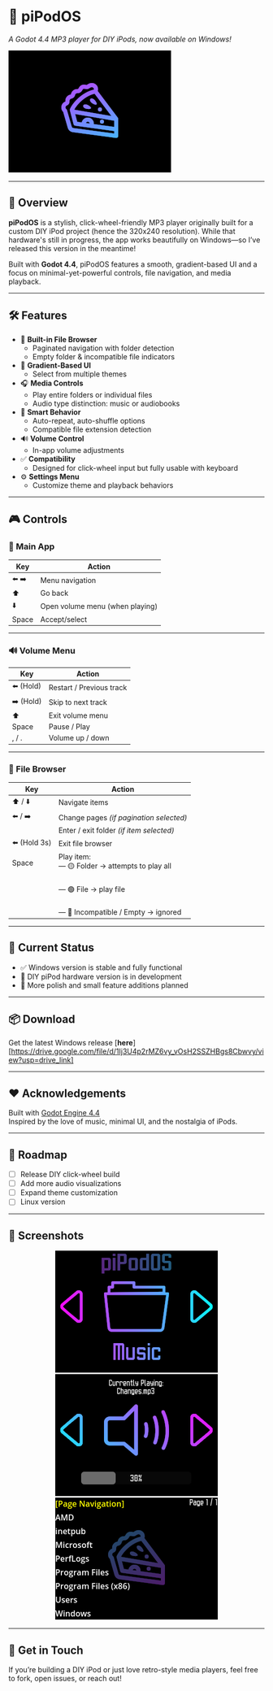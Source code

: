 # 🎵 piPodOS  
*A Godot 4.4 MP3 player for DIY iPods, now available on Windows!*

![screenshot](Splash.png) <!-- Optional: add a real screenshot here -->

---

## 🌈 Overview

**piPodOS** is a stylish, click-wheel-friendly MP3 player originally built for a custom DIY iPod project (hence the 320x240 resolution). While that hardware's still in progress, the app works beautifully on Windows—so I’ve released this version in the meantime!

Built with **Godot 4.4**, piPodOS features a smooth, gradient-based UI and a focus on minimal-yet-powerful controls, file navigation, and media playback.

---

## 🛠 Features

- 📁 **Built-in File Browser**
  - Paginated navigation with folder detection
  - Empty folder & incompatible file indicators
- 🎨 **Gradient-Based UI**
  - Select from multiple themes
- 🎧 **Media Controls**
  - Play entire folders or individual files
  - Audio type distinction: music or audiobooks
- 🧠 **Smart Behavior**
  - Auto-repeat, auto-shuffle options
  - Compatible file extension detection
- 🔊 **Volume Control**
  - In-app volume adjustments
- ✅ **Compatibility**
  - Designed for click-wheel input but fully usable with keyboard
- ⚙️ **Settings Menu**
  - Customize theme and playback behaviors

---

## 🎮 Controls

### 🎵 Main App
| Key      | Action                         |
|----------|--------------------------------|
| ⬅️ ➡️     | Menu navigation                |
| ⬆️        | Go back                        |
| ⬇️        | Open volume menu (when playing)|
| Space    | Accept/select                  |

---

### 🔊 Volume Menu
| Key       | Action                       |
|-----------|------------------------------|
| ⬅️ (Hold) | Restart / Previous track     |
| ➡️ (Hold) | Skip to next track           |
| ⬆️        | Exit volume menu             |
| Space     | Pause / Play                 |
| , / .     | Volume up / down             |

---

### 📁 File Browser
| Key        | Action                                                      |
|------------|-------------------------------------------------------------|
| ⬆️ / ⬇️   | Navigate items                                              |
| ⬅️ / ➡️   | Change pages *(if pagination selected)*                     |
|            | Enter / exit folder *(if item selected)*                    |
| ⬅️ (Hold 3s)| Exit file browser                                          |
| Space      | Play item:<br>— 🟡 Folder → attempts to play all            |
|            |           <br>— 🟢 File → play file                         |
|            |           <br>— 🔴 Incompatible / Empty → ignored           |

---

## 🧪 Current Status

- ✅ Windows version is stable and fully functional
- 🔧 DIY piPod hardware version is in development
- 🚧 More polish and small feature additions planned

---

## 📦 Download

Get the latest Windows release [**here**] [https://drive.google.com/file/d/1Ij3U4p2rMZ6vy_vOsH2SSZHBgs8Cbwvy/view?usp=drive_link]

---

## ❤️ Acknowledgements

Built with [Godot Engine 4.4](https://godotengine.org)  
Inspired by the love of music, minimal UI, and the nostalgia of iPods.

---

## 🔮 Roadmap

- [ ] Release DIY click-wheel build
- [ ] Add more audio visualizations
- [ ] Expand theme customization
- [ ] Linux version

---

## 📸 Screenshots

<!-- Add actual screenshots if possible -->
<p align="center">
  <img src="Main Menu.png" width="320"/>
  <img src="Volume Menu.png" width="320"/>
  <img src="Browser Menu.png" width="320"/>
</p>

---

## 👋 Get in Touch

If you’re building a DIY iPod or just love retro-style media players, feel free to fork, open issues, or reach out!

